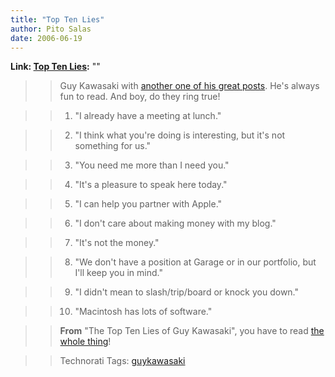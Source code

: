```yaml
---
title: "Top Ten Lies"
author: Pito Salas
date: 2006-06-19
---
```


**Link: [Top Ten Lies](None):** ""


>>

>> Guy Kawasaki with [another one of his great
posts](<http://blog.guykawasaki.com/2006/05/the_top_ten_lie_1.html>). He's
always fun to read. And boy, do they ring true!

>>

>>   1. "I already have a meeting at lunch."

>>

>>   2. "I think what you're doing is interesting, but it's not something for
us."

>>

>>   3. "You need me more than I need you."

>>

>>   4. "It's a pleasure to speak here today."

>>

>>   5. "I can help you partner with Apple."

>>

>>   6. "I don't care about making money with my blog."

>>

>>   7. "It's not the money."

>>

>>   8. "We don't have a position at Garage or in our portfolio, but I'll keep
you in mind."

>>

>>   9. "I didn't mean to slash/trip/board or knock you down."

>>

>>   10. "Macintosh has lots of software."

>>

>>

>>

>> **From** "The Top Ten Lies of Guy Kawasaki", you have to read [the whole
thing](<http://blog.guykawasaki.com/2006/05/the_top_ten_lie_1.html>)!

>>

>> Technorati Tags: [guykawasaki](<http://www.technorati.com/tag/guykawasaki>)


